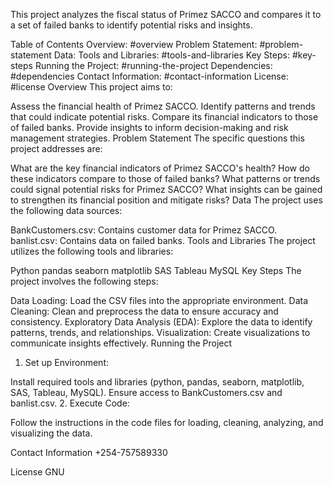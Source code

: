This project analyzes the fiscal status of Primez SACCO and compares it to a set of failed banks to identify potential risks and insights.

Table of Contents
Overview: #overview
Problem Statement: #problem-statement
Data: 
Tools and Libraries: #tools-and-libraries
Key Steps: #key-steps
Running the Project: #running-the-project
Dependencies: #dependencies
Contact Information: #contact-information
License: #license
Overview
This project aims to:

Assess the financial health of Primez SACCO.
Identify patterns and trends that could indicate potential risks.
Compare its financial indicators to those of failed banks.
Provide insights to inform decision-making and risk management strategies.
Problem Statement
The specific questions this project addresses are:

What are the key financial indicators of Primez SACCO's health?
How do these indicators compare to those of failed banks?
What patterns or trends could signal potential risks for Primez SACCO?
What insights can be gained to strengthen its financial position and mitigate risks?
Data
The project uses the following data sources:

BankCustomers.csv: Contains customer data for Primez SACCO.
banlist.csv: Contains data on failed banks.
Tools and Libraries
The project utilizes the following tools and libraries:

Python
pandas
seaborn
matplotlib
SAS
Tableau
MySQL
Key Steps
The project involves the following steps:

Data Loading: Load the CSV files into the appropriate environment.
Data Cleaning: Clean and preprocess the data to ensure accuracy and consistency.
Exploratory Data Analysis (EDA): Explore the data to identify patterns, trends, and relationships.
Visualization: Create visualizations to communicate insights effectively.
Running the Project
1. Set up Environment:

Install required tools and libraries (python, pandas, seaborn, matplotlib, SAS, Tableau, MySQL).
Ensure access to BankCustomers.csv and banlist.csv.
2. Execute Code:

Follow the instructions in the code files for loading, cleaning, analyzing, and visualizing the data.

Contact Information
+254-757589330

License
GNU
